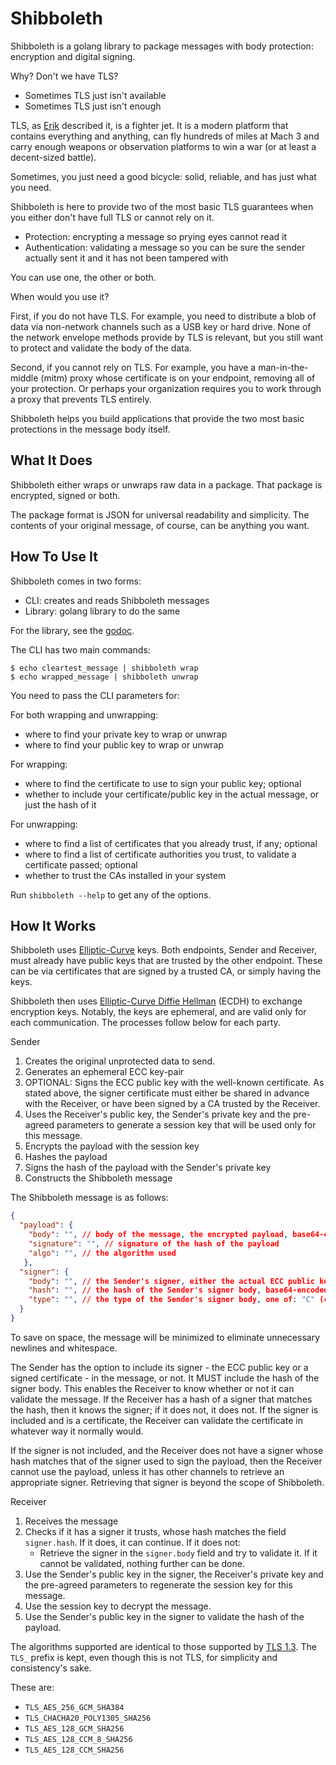 # Shibboleth

Shibboleth is a golang library to package messages with body protection: encryption and digital signing.

Why? Don't we have TLS?

* Sometimes TLS just isn't available
* Sometimes TLS just isn't enough

TLS, as [Erik](https://twitter.com/nordmark_erik) described it, is a fighter jet. It is a modern platform that contains
everything and anything, can fly hundreds of miles at Mach 3 and carry enough weapons or observation platforms to win a
war (or at least a decent-sized battle).

Sometimes, you just need a good bicycle: solid, reliable, and has just what you need.

Shibboleth is here to provide two of the most basic TLS guarantees when you either don't have full TLS or cannot
rely on it.

* Protection: encrypting a message so prying eyes cannot read it
* Authentication: validating a message so you can be sure the sender actually sent it and it has not been tampered with

You can use one, the other or both.

When would you use it?

First, if you do not have TLS. For example, you need to distribute a blob of data via non-network channels such as a USB key or
hard drive. None of the network envelope methods provide by TLS is relevant, but you still want to protect and validate the body
of the data.

Second, if you cannot rely on TLS. For example, you have a man-in-the-middle (mitm) proxy whose certificate is on your endpoint,
removing all of your protection. Or perhaps your organization requires you to work through a proxy that prevents TLS entirely.

Shibboleth helps you build applications that provide the two most basic protections in the message body itself.

## What It Does

Shibboleth either wraps or unwraps raw data in a package. That package is encrypted, signed or both.

The package format is JSON for universal readability and simplicity. The contents of your original message,
of course, can be anything you want.

## How To Use It

Shibboleth comes in two forms:

* CLI: creates and reads Shibboleth messages
* Library: golang library to do the same

For the library, see the [godoc](https://godoc.org/github.com/zededa/shibboleth).

The CLI has two main commands:

```console
$ echo cleartest_message | shibboleth wrap
$ echo wrapped_message | shibboleth unwrap
```

You need to pass the CLI parameters for:

For both wrapping and unwrapping:

* where to find your private key to wrap or unwrap
* where to find your public key to wrap or unwrap

For wrapping:

* where to find the certificate to use to sign your public key; optional
* whether to include your certificate/public key in the actual message, or just the hash of it

For unwrapping:

* where to find a list of certificates that you already trust, if any; optional
* where to find a list of certificate authorities you trust, to validate a certificate passed; optional
* whether to trust the CAs installed in your system

Run `shibboleth --help` to get any of the options.

## How It Works

Shibboleth uses [Elliptic-Curve](https://en.wikipedia.org/wiki/Elliptic-curve_cryptography) keys. Both endpoints, Sender and Receiver,
must already have public keys that are trusted by the other endpoint. These can be via certificates that are signed by a trusted CA,
or simply having the keys.

Shibboleth then uses [Elliptic-Curve Diffie Hellman](https://en.wikipedia.org/wiki/Elliptic-curve_Diffie–Hellman) (ECDH) to exchange
encryption keys. Notably, the keys are ephemeral, and are valid only for each communication. The processes follow below for each party.

Sender

1. Creates the original unprotected data to send.
1. Generates an ephemeral ECC key-pair
1. OPTIONAL: Signs the ECC public key with the well-known certificate. As stated above, the signer certificate must either be shared in advance with the Receiver, or have been signed by a CA trusted by the Receiver.
1. Uses the Receiver's public key, the Sender's private key and the pre-agreed parameters to generate a session key that will be used only for this message.
1. Encrypts the payload with the session key
1. Hashes the payload
1. Signs the hash of the payload with the Sender's private key
1. Constructs the Shibboleth message

The Shibboleth message is as follows:

```json
{
  "payload": {
    "body": "", // body of the message, the encrypted payload, base64-encoded
    "signature": "", // signature of the hash of the payload
    "algo": "", // the algorithm used
   },
  "signer": {
    "body": "", // the Sender's signer, either the actual ECC public key, or a signed certificate, PEM-encoded; optional
    "hash": "", // the hash of the Sender's signer body, base64-encoded
    "type": "", // the type of the Sender's signer body, one of: "C" (certificate), "K" (key)
  }
}
```

To save on space, the message will be minimized to eliminate unnecessary newlines and whitespace.

The Sender has the option to include its signer - the ECC public key or a signed certificate - in the message, or not. It MUST include the hash of 
the signer body. This enables the Receiver to know whether or not it can validate the message. If the Receiver has a hash of a signer
that matches the hash, then it knows the signer; if it does not, it does not. If the signer is included and is a certificate, the Receiver can
validate the certificate in whatever way it normally would.

If the signer is not included, and the Receiver does not have a signer whose hash matches that of the signer
used to sign the payload, then the Receiver cannot use the payload, unless it has other channels to retrieve an appropriate signer.
Retrieving that signer is beyond the scope of Shibboleth.

Receiver

1. Receives the message
1. Checks if it has a signer it trusts, whose hash matches the field `signer.hash`. If it does, it can continue. If it does not:
   * Retrieve the signer in the `signer.body` field and try to validate it. If it cannot be validated, nothing further can be done.
1. Use the Sender's public key in the signer, the Receiver's private key and the pre-agreed parameters to regenerate the session key for this message.
1. Use the session key to decrypt the message.
1. Use the Sender's public key in the signer to validate the hash of the payload.

The algorithms supported are identical to those supported by [TLS 1.3](https://tools.ietf.org/html/rfc8446#appendix-B.4). The `TLS_` prefix
is kept, even though this is not TLS, for simplicity and consistency's sake.

These are:

* `TLS_AES_256_GCM_SHA384`
* `TLS_CHACHA20_POLY1305_SHA256`
* `TLS_AES_128_GCM_SHA256`
* `TLS_AES_128_CCM_8_SHA256`
* `TLS_AES_128_CCM_SHA256`


